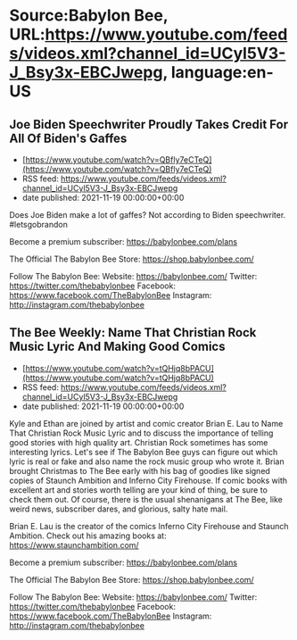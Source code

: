 # Source:Babylon Bee, URL:https://www.youtube.com/feeds/videos.xml?channel_id=UCyl5V3-J_Bsy3x-EBCJwepg, language:en-US

## Joe Biden Speechwriter Proudly Takes Credit For All Of Biden's Gaffes
 - [https://www.youtube.com/watch?v=QBfly7eCTeQ](https://www.youtube.com/watch?v=QBfly7eCTeQ)
 - RSS feed: https://www.youtube.com/feeds/videos.xml?channel_id=UCyl5V3-J_Bsy3x-EBCJwepg
 - date published: 2021-11-19 00:00:00+00:00

Does Joe Biden make a lot of gaffes? Not according to Biden speechwriter. #letsgobrandon

Become a premium subscriber:  https://babylonbee.com/plans

The Official The Babylon Bee Store:  https://shop.babylonbee.com/

Follow The Babylon Bee:
Website: https://babylonbee.com/
Twitter: https://twitter.com/thebabylonbee
Facebook: https://www.facebook.com/TheBabylonBee
Instagram: http://instagram.com/thebabylonbee

## The Bee Weekly: Name That Christian Rock Music Lyric And Making Good Comics
 - [https://www.youtube.com/watch?v=tQHjq8bPACU](https://www.youtube.com/watch?v=tQHjq8bPACU)
 - RSS feed: https://www.youtube.com/feeds/videos.xml?channel_id=UCyl5V3-J_Bsy3x-EBCJwepg
 - date published: 2021-11-19 00:00:00+00:00

Kyle and Ethan are joined by artist and comic creator Brian E. Lau to Name That Christian Rock Music Lyric and to discuss the importance of telling good stories with high quality art. Christian Rock sometimes has some interesting lyrics. Let's see if The Babylon Bee guys can figure out which lyric is real or fake and also name the rock music group who wrote it. Brian brought Christmas to The Bee early with his bag of goodies like signed copies of Staunch Ambition and Inferno City Firehouse.  If comic books with excellent art and stories worth telling are your kind of thing, be sure to check them out. Of course, there is the usual shenanigans at The Bee, like weird news, subscriber dares, and glorious, salty hate mail.

Brian E. Lau is the creator of the comics Inferno City Firehouse and Staunch Ambition. Check out his amazing books at: https://www.staunchambition.com/

Become a premium subscriber:  https://babylonbee.com/plans

The Official The Babylon Bee Store:  https://shop.babylonbee.com/

Follow The Babylon Bee:
Website: https://babylonbee.com/
Twitter: https://twitter.com/thebabylonbee
Facebook: https://www.facebook.com/TheBabylonBee
Instagram: http://instagram.com/thebabylonbee

